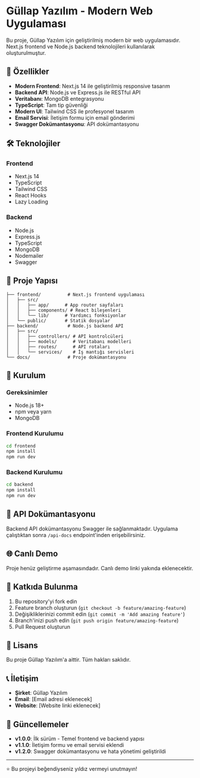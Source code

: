 # Güllap Yazılım - Modern Web Uygulaması

Bu proje, Güllap Yazılım için geliştirilmiş modern bir web uygulamasıdır. Next.js frontend ve Node.js backend teknolojileri kullanılarak oluşturulmuştur.

## 🚀 Özellikler

- **Modern Frontend**: Next.js 14 ile geliştirilmiş responsive tasarım
- **Backend API**: Node.js ve Express.js ile RESTful API
- **Veritabanı**: MongoDB entegrasyonu
- **TypeScript**: Tam tip güvenliği
- **Modern UI**: Tailwind CSS ile profesyonel tasarım
- **Email Servisi**: İletişim formu için email gönderimi
- **Swagger Dokümantasyonu**: API dokümantasyonu

## 🛠️ Teknolojiler

### Frontend
- Next.js 14
- TypeScript
- Tailwind CSS
- React Hooks
- Lazy Loading

### Backend
- Node.js
- Express.js
- TypeScript
- MongoDB
- Nodemailer
- Swagger

## 📁 Proje Yapısı

```
├── frontend/          # Next.js frontend uygulaması
│   ├── src/
│   │   ├── app/      # App router sayfaları
│   │   ├── components/ # React bileşenleri
│   │   └── lib/      # Yardımcı fonksiyonlar
│   └── public/       # Statik dosyalar
├── backend/           # Node.js backend API
│   ├── src/
│   │   ├── controllers/ # API kontrolcüleri
│   │   ├── models/      # Veritabanı modelleri
│   │   ├── routes/      # API rotaları
│   │   └── services/    # İş mantığı servisleri
└── docs/              # Proje dokümantasyonu
```

## 🚀 Kurulum

### Gereksinimler
- Node.js 18+
- npm veya yarn
- MongoDB

### Frontend Kurulumu
```bash
cd frontend
npm install
npm run dev
```

### Backend Kurulumu
```bash
cd backend
npm install
npm run dev
```

## 📝 API Dokümantasyonu

Backend API dokümantasyonu Swagger ile sağlanmaktadır. Uygulama çalıştıktan sonra `/api-docs` endpoint'inden erişebilirsiniz.

## 🌐 Canlı Demo

Proje henüz geliştirme aşamasındadır. Canlı demo linki yakında eklenecektir.

## 👥 Katkıda Bulunma

1. Bu repository'yi fork edin
2. Feature branch oluşturun (`git checkout -b feature/amazing-feature`)
3. Değişikliklerinizi commit edin (`git commit -m 'Add amazing feature'`)
4. Branch'inizi push edin (`git push origin feature/amazing-feature`)
5. Pull Request oluşturun

## 📄 Lisans

Bu proje Güllap Yazılım'a aittir. Tüm hakları saklıdır.

## 📞 İletişim

- **Şirket**: Güllap Yazılım
- **Email**: [Email adresi eklenecek]
- **Website**: [Website linki eklenecek]

## 🔄 Güncellemeler

- **v1.0.0**: İlk sürüm - Temel frontend ve backend yapısı
- **v1.1.0**: İletişim formu ve email servisi eklendi
- **v1.2.0**: Swagger dokümantasyonu ve hata yönetimi geliştirildi

---

⭐ Bu projeyi beğendiyseniz yıldız vermeyi unutmayın!
